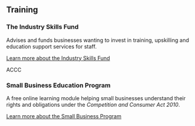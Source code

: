 ## Training

### The Industry Skills Fund

Advises and funds businesses wanting to invest in training, upskilling and education support services for staff.

[Learn more about the Industry Skills Fund](#)

<div class="badge squared stamp">ACCC</div>

### Small Business Education Program

A free online learning module helping small businesses understand their rights and obligations under the _Competition and Consumer Act 2010_.

[Learn more about the Small Business Program](#)

